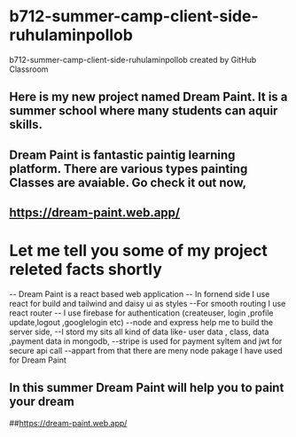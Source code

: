 # b712-summer-camp-client-side-ruhulaminpollob
b712-summer-camp-client-side-ruhulaminpollob created by GitHub Classroom
## Here is my new project named Dream Paint. It is a summer school where many students can aquir skills.
## Dream Paint is fantastic paintig learning platform. There are various types painting Classes are avaiable. Go check it out now,
## https://dream-paint.web.app/

# Let me tell you some of my project releted facts shortly

-- Dream Paint is a react based web application 
-- In fornend side I use react for build and tailwind and daisy ui as styles
--For smooth routing I use react router 
-- I use firebase for authentication (createuser, login ,profile update,logout ,googlelogin etc)
--node and express help me to build the server side,
--I stord my sits all kind of data like- user data , class, data ,payment data in mongodb,
--stripe is used for payment syltem and jwt for secure api call
--appart from that there are meny node pakage I have used for Dream Paint 


## In this summer Dream Paint will help you to paint your dream
##https://dream-paint.web.app/
